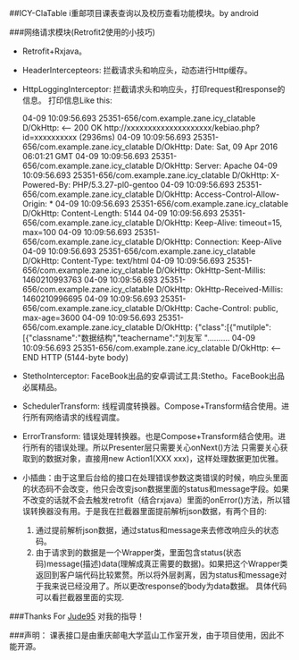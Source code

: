 ##ICY-ClaTable
i重邮项目课表查询以及校历查看功能模块。by android

###网络请求模块(Retrofit2使用的小技巧)

+ Retrofit+Rxjava。

+ HeaderIntercepteors: 拦截请求头和响应头，动态进行Http缓存。

+ HttpLoggingInterceptor: 拦截请求头和响应头，打印request和response的信息。
  打印信息Like this:

  04-09 10:09:56.693 25351-656/com.example.zane.icy_clatable D/OkHttp: <-- 200 OK       http://xxxxxxxxxxxxxxxxxxxx/kebiao.php?id=xxxxxxxxxx (2936ms)
  04-09 10:09:56.693 25351-656/com.example.zane.icy_clatable D/OkHttp: Date: Sat, 09 Apr 2016 06:01:21 GMT
  04-09 10:09:56.693 25351-656/com.example.zane.icy_clatable D/OkHttp: Server: Apache
  04-09 10:09:56.693 25351-656/com.example.zane.icy_clatable D/OkHttp: X-Powered-By: PHP/5.3.27-pl0-gentoo
  04-09 10:09:56.693 25351-656/com.example.zane.icy_clatable D/OkHttp: Access-Control-Allow-Origin: *
  04-09 10:09:56.693 25351-656/com.example.zane.icy_clatable D/OkHttp: Content-Length: 5144
  04-09 10:09:56.693 25351-656/com.example.zane.icy_clatable D/OkHttp: Keep-Alive: timeout=15, max=100
  04-09 10:09:56.693 25351-656/com.example.zane.icy_clatable D/OkHttp: Connection: Keep-Alive
  04-09 10:09:56.693 25351-656/com.example.zane.icy_clatable D/OkHttp: Content-Type: text/html
  04-09 10:09:56.693 25351-656/com.example.zane.icy_clatable D/OkHttp: OkHttp-Sent-Millis: 1460210993763
  04-09 10:09:56.693 25351-656/com.example.zane.icy_clatable D/OkHttp: OkHttp-Received-Millis: 1460210996695
  04-09 10:09:56.693 25351-656/com.example.zane.icy_clatable D/OkHttp: Cache-Control: public, max-age=3600
  04-09 10:09:56.693 25351-656/com.example.zane.icy_clatable D/OkHttp: {"class":[{"mutilple":[{"classname":"数据结构","teachername":"刘友军  "..........
  04-09 10:09:56.693 25351-656/com.example.zane.icy_clatable D/OkHttp: <-- END HTTP (5144-byte body)
  
+ StethoInterceptor: FaceBook出品的安卓调试工具:Stetho。FaceBook出品必属精品。

+ SchedulerTransform: 线程调度转换器。Compose+Transform结合使用。进行所有网络请求的线程调度。

+ ErrorTransform: 错误处理转换器。也是Compose+Transform结合使用。进行所有的错误处理。所以Presenter层只需要关心onNext()方法
  只需要关心获取到的数据对象，直接用new Action1(XXX xxx)，这样处理数据更加优雅。
  
+ 小插曲：由于这里后台给的接口在处理错误参数这类错误的时候，响应头里面的状态码不会改变，他只会改变json数据里面的status和message字段。如果不改变的话就不会去触发retrofit（结合rxjava）里面的onError()方法，所以错误转换器没有用。于是我在拦截器里面提前解析json数据，有两个目的:
  1. 通过提前解析json数据，通过status和message来去修改响应头的状态码。
  2. 由于请求到的数据是一个Wrapper类，里面包含status(状态码)message(描述)data(理解成真正需要的数据)。如果把这个Wrapper类返回到客户端代码比较累赘。所以将外层剥离，因为status和message对于我来说已经没用了。所以更改response的body为data数据。
  具体代码可以看拦截器里面的实现.

###Thanks For [Jude95](https://github.com/Jude95) 对我的指导！

###声明：
  课表接口是由重庆邮电大学蓝山工作室开发，由于项目使用，因此不能开源。


